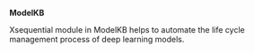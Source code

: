 **ModelKB**

Xsequential module in ModelKB helps to automate the life cycle 
management process of deep learning models.  